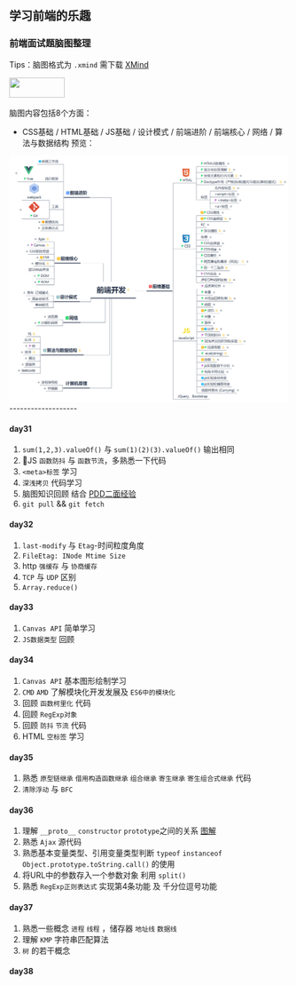 ## 学习前端的乐趣

### 前端面试题脑图整理 

Tips：脑图格式为 `.xmind` 需下载 [XMind](https://www.xmind.cn)


<img width=100px height=36px src="https://timgsa.baidu.com/timg?image&quality=80&size=b9999_10000&sec=1566627798554&di=27a976b0200f12cfb6f525627b97cd8c&imgtype=0&src=http%3A%2F%2F5b0988e595225.cdn.sohucs.com%2Fimages%2F20180929%2Fb5c6b39dcbdc4afaa62fe15d9f08848d.jpeg">

脑图内容包括8个方面：
* CSS基础 / HTML基础 / JS基础 / 设计模式 / 前端进阶 / 前端核心 / 网络 / 算法与数据结构
预览：

<img width=800px  src="https://github.com/NorthwesternDirector/-/blob/master/icon/%E5%89%8D%E7%AB%AF%E5%BC%80%E5%8F%91-preview.png">
-------------------

#### day31
1. `sum(1,2,3).valueOf()` 与 `sum(1)(2)(3).valueOf()` 输出相同
2. 🌟JS `函数防抖` 与 `函数节流`，多熟悉一下代码
3. `<meta>标签` 学习
4. `深浅拷贝` 代码学习
5. 脑图知识回顾 结合 [PDD二面经验](https://www.nowcoder.com/discuss/143035?type=0&order=0&pos=6&page=1)
6. `git pull` && `git fetch`

#### day32
1. `last-modify` 与 `Etag`-时间粒度角度
2. `FileEtag: INode Mtime Size`
2. http `强缓存` 与 `协商缓存`
3. `TCP` 与 `UDP` 区别
4. `Array.reduce()`

#### day33
1. `Canvas API` 简单学习
2. `JS数据类型` 回顾

#### day34
1. `Canvas API` 基本图形绘制学习
2. `CMD` `AMD` 了解模块化开发发展及 `ES6中的模块化`
3. 回顾 `函数柯里化` 代码
4. 回顾 `RegExp对象`
5. 回顾 `防抖` `节流` 代码
6. HTML `空标签` 学习

#### day35
1. 熟悉 `原型链继承` `借用构造函数继承` `组合继承` `寄生继承` `寄生组合式继承` 代码
2. `清除浮动` 与 `BFC` 

#### day36
1. 理解 `__proto__` `constructor` `prototype`之间的关系 [图解](https://chen-cong.blog.csdn.net/article/details/81211729)
2. 熟悉 `Ajax` 源代码
3. 熟悉基本变量类型、引用变量类型判断 `typeof` `instanceof` `Object.prototype.toString.call()` 的使用
4. 将URL中的参数存入一个参数对象 利用 `split()`
5. 熟悉 `RegExp正则表达式` 实现第4条功能 及 千分位逗号功能

#### day37
1. 熟悉一些概念 `进程` `线程` ，储存器 `地址线` `数据线`
2. 理解 `KMP` 字符串匹配算法
3. `树` 的若干概念

#### day38